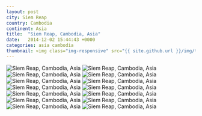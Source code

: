 ```yaml
---
layout: post
city: Siem Reap
country: Cambodia
continent: Asia
title:  "Siem Reap, Cambodia, Asia"
date:   2014-12-02 15:44:43 +0000
categories: asia cambodia
thumbnail: <img class="img-responsive" src="{{ site.github.url }}/img/thumbnails/siemreap-4.jpg" alt="Siem Reap" />
---
```


<div class="img-container">
	<img class="img-responsive" src="{{ site.github.url }}/img/countries/cambodia/siemreap-1.jpg" alt="Siem Reap, Cambodia, Asia"/>
	<img class="img-responsive" src="{{ site.github.url }}/img/countries/cambodia/siemreap-2.jpg" alt="Siem Reap, Cambodia, Asia"/>
	<img class="img-responsive" src="{{ site.github.url }}/img/countries/cambodia/siemreap-3.jpg" alt="Siem Reap, Cambodia, Asia"/>
	<img class="img-responsive" src="{{ site.github.url }}/img/countries/cambodia/siemreap-4.jpg" alt="Siem Reap, Cambodia, Asia"/>
	<img class="img-responsive" src="{{ site.github.url }}/img/countries/cambodia/siemreap-5.jpg" alt="Siem Reap, Cambodia, Asia"/>
	<img class="img-responsive" src="{{ site.github.url }}/img/countries/cambodia/siemreap-6.jpg" alt="Siem Reap, Cambodia, Asia"/>
	<img class="img-responsive" src="{{ site.github.url }}/img/countries/cambodia/siemreap-7.jpg" alt="Siem Reap, Cambodia, Asia"/>
	<img class="img-responsive" src="{{ site.github.url }}/img/countries/cambodia/siemreap-8.jpg" alt="Siem Reap, Cambodia, Asia"/>
	<img class="img-responsive" src="{{ site.github.url }}/img/countries/cambodia/siemreap-9.jpg" alt="Siem Reap, Cambodia, Asia"/>
	<img class="img-responsive" src="{{ site.github.url }}/img/countries/cambodia/siemreap-10.jpg" alt="Siem Reap, Cambodia, Asia"/>
	<img class="img-responsive" src="{{ site.github.url }}/img/countries/cambodia/siemreap-11.jpg" alt="Siem Reap, Cambodia, Asia"/>
	<img class="img-responsive" src="{{ site.github.url }}/img/countries/cambodia/siemreap-12.jpg" alt="Siem Reap, Cambodia, Asia"/>
	<img class="img-responsive" src="{{ site.github.url }}/img/countries/cambodia/siemreap-13.jpg" alt="Siem Reap, Cambodia, Asia"/>
	<img class="img-responsive" src="{{ site.github.url }}/img/countries/cambodia/siemreap-14.jpg" alt="Siem Reap, Cambodia, Asia"/>
</div>
